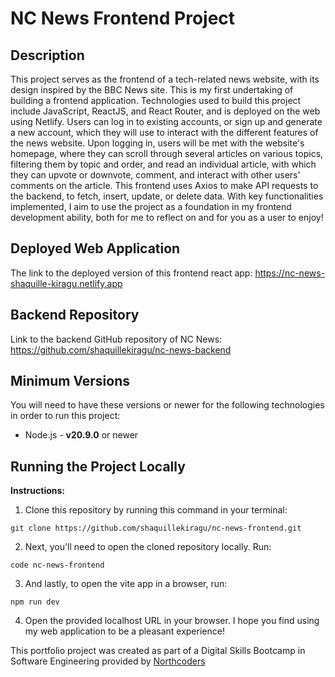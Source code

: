# NC News Frontend Project

## Description

This project serves as the frontend of a tech-related news website, with its design inspired by the BBC News site. This is my first undertaking of building a frontend application. Technologies used to build this project include JavaScript, ReactJS, and React Router, and is deployed on the web using Netlify. Users can log in to existing accounts, or sign up and generate a new account, which they will use to interact with the different features of the news website. Upon logging in, users will be met with the website's homepage, where they can scroll through several articles on various topics, filtering them by topic and order, and read an individual article, with which they can upvote or downvote, comment, and interact with other users' comments on the article. This frontend uses Axios to make API requests to the backend, to fetch, insert, update, or delete data. With key functionalities implemented, I aim to use the project as a foundation in my frontend development ability, both for me to reflect on and for you as a user to enjoy!

## Deployed Web Application

The link to the deployed version of this frontend react app: https://nc-news-shaquille-kiragu.netlify.app

## Backend Repository

Link to the backend GitHub repository of NC News: https://github.com/shaquillekiragu/nc-news-backend

## Minimum Versions

You will need to have these versions or newer for the following technologies in order to run this project:

- Node.js - **v20.9.0** or newer

## Running the Project Locally

**Instructions:**

1. Clone this repository by running this command in your terminal:

```
git clone https://github.com/shaquillekiragu/nc-news-frontend.git
```

2. Next, you'll need to open the cloned repository locally. Run:

```
code nc-news-frontend
```

3. And lastly, to open the vite app in a browser, run:

```
npm run dev
```

4. Open the provided localhost URL in your browser. I hope you find using my web application to be a pleasant experience!

This portfolio project was created as part of a Digital Skills Bootcamp in Software Engineering provided by [Northcoders](https://northcoders.com/)
